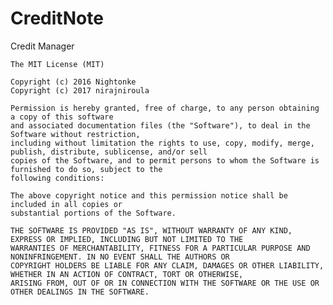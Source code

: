 # CreditNote
Credit Manager



    The MIT License (MIT)

    Copyright (c) 2016 Nightonke
    Copyright (c) 2017 nirajniroula

    Permission is hereby granted, free of charge, to any person obtaining a copy of this software
    and associated documentation files (the "Software"), to deal in the Software without restriction, 
    including without limitation the rights to use, copy, modify, merge, publish, distribute, sublicense, and/or sell
    copies of the Software, and to permit persons to whom the Software is furnished to do so, subject to the
    following conditions:

    The above copyright notice and this permission notice shall be included in all copies or 
    substantial portions of the Software.

    THE SOFTWARE IS PROVIDED "AS IS", WITHOUT WARRANTY OF ANY KIND, EXPRESS OR IMPLIED, INCLUDING BUT NOT LIMITED TO THE
    WARRANTIES OF MERCHANTABILITY, FITNESS FOR A PARTICULAR PURPOSE AND NONINFRINGEMENT. IN NO EVENT SHALL THE AUTHORS OR 
    COPYRIGHT HOLDERS BE LIABLE FOR ANY CLAIM, DAMAGES OR OTHER LIABILITY, WHETHER IN AN ACTION OF CONTRACT, TORT OR OTHERWISE,
    ARISING FROM, OUT OF OR IN CONNECTION WITH THE SOFTWARE OR THE USE OR OTHER DEALINGS IN THE SOFTWARE.


